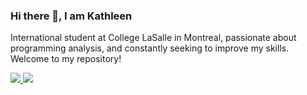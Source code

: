 ### Hi there 👋, I am Kathleen

International student at College LaSalle in Montreal, passionate about programming analysis, and constantly seeking to improve my skills. Welcome to my repository!

<!--
**kathleenforgiarini/kathleenforgiarini** is a ✨ _special_ ✨ repository because its `README.md` (this file) appears on your GitHub profile.

Here are some ideas to get you started:

- 🔭 I’m currently working on ...
- 🌱 I’m currently learning ...
- 👯 I’m looking to collaborate on ...
- 🤔 I’m looking for help with ...
- 💬 Ask me about ...
- 📫 How to reach me: ...
- 😄 Pronouns: ...
- ⚡ Fun fact: ...
-->
<a href="https://www.linkedin.com/in/kathleenforgiarini/"><img src="https://img.shields.io/badge/linkedin-%230077B5.svg?style=for-the-badge&logo=linkedin&logoColor=white"> </a>
<a href="mailto:k.fsilva@outlook.com"><img src="https://img.shields.io/badge/Microsoft_Outlook-0078D4?style=for-the-badge&logo=microsoft-outlook&logoColor=white"> </a>
